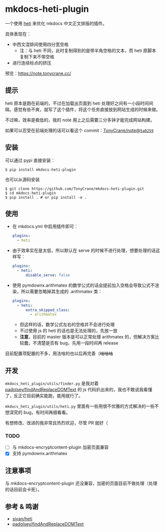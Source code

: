 # mkdocs-heti-plugin

一个使用 [heti](https://github.com/sivan/heti) 来优化 mkdocs 中文正文排版的插件。

具体表现在：

- 中西文混排间使用四分宽空格
    - 注：与 heti 不同，此时复制得到的是带半角空格的文本，而 heti 原脚本复制下来不带空格
- 进行连续标点的挤压

预览：https://note.tonycrane.cc/

## 提示
heti 原本是跑在前端的，不过在加载出页面到 heti 处理好之间有一小段时间间隔，感觉有些不爽，就写了这个插件，将这个任务直接放到网站生成的时候来做。

不过嘛，效率是极低的，我的 note 用上之后需要三分多钟才能完成网站构建。

如果可以忍受在前端处理的话可以看这个 commit：[TonyCrane/note@`5a0259`](https://github.com/TonyCrane/note/commit/5a02592e23bbf756ab02e4452f83eab80d694768)

## 安装
可以通过 pypi 直接安装：
```shell
$ pip install mkdocs-heti-plugin
```

也可以从源码安装

```shell
$ git clone https://github.com/TonyCrane/mkdocs-heti-plugin.git
$ cd mkdocs-heti-plugin
$ pip install . # or pip install -e .
```

## 使用
- 在 mkdocs.yml 中启用插件即可：
    ```yaml
    plugins:
      - heti
    ```
- 由于效率实在是太低，所以默认在 serve 的时候不进行处理，想要处理的话这样写：
    ```yaml
    plugins:
      - heti:
          disable_serve: false
    ```
- 使用 pymdownx.arithmatex 的数学公式的话会提前加入空格会导致公式不渲染，所以需要忽略掉其生成的 .arithmatex 类：
    ```yaml
    plugins:
      - heti:
          extra_skipped_class:
            - arithmatex
    ```
    - 但这样的话，数学公式左右的空格并不会进行处理
    - 不过使用 js 的 heti 的话也是无法处理的，先放一放
    - **注意**，目前的 master 版本是可以正常处理 arithmatex 的，但解决方案比较蠢，不清楚是否有 bug，先用一段时间再 release

目前配置项配置的不多，用法啥的也以后再完善（~~咕咕咕~~

## 开发
`mkdocs_heti_plugin/utils/finder.py` 是我对着 [padolsey/findAndReplaceDOMText](https://github.com/padolsey/findAndReplaceDOMText) 的 js 代码扒出来的，我也不敢说我看懂了，反正它目前确实能跑，能用就行了。

`mkdocs_heti_plugin/utils/heti.py` 里面有一些用很不优雅的方式解决的一些不想深究的 bug，有时间再细看看。

有想修改、改进的我非常且热烈欢迎，尽管 PR 就好（

### TODO
- [ ] 与 mkdocs-encryptcontent-plugin 加密页面兼容
- [x] 支持 pymdownx.arithmatex

## 注意事项
与 mkdocs-encryptcontent-plugin 还没兼容，加密的页面目前不做处理（处理的话目前会卡死）。

## 参考 & 鸣谢
- [sivan/heti](https://github.com/sivan/heti)
- [padolsey/findAndReplaceDOMText](https://github.com/padolsey/findAndReplaceDOMText)